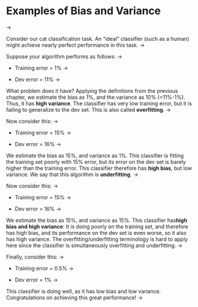 # Examples of Bias and Variance
->

Consider our cat classification task. An “ideal” classifier (such as a human) might achieve nearly perfect performance in this task.
->

Suppose your algorithm performs as follows:
->

* Training error = 1%
->

* Dev error = 11%
->

What problem does it have? Applying the definitions from the previous chapter, we estimate the bias as 1%, and the variance as 10% (=11%-1%). Thus, it has ​**high variance​**. The classifier has very low training error, but it is failing to generalize to the dev set. This is also called ​**overfitting​**.
->

Now consider this:
->

* Training error = 15%
->

* Dev error = 16%
->

We estimate the bias as 15%, and variance as 1%. This classifier is fitting the training set poorly with 15% error, but its error on the dev set is barely higher than the training error. This classifier therefore has ​**high bias​**, but low variance. We say that this algorithm is **underfitting​**.
->

Now consider this:
->

* Training error = 15%
->

* Dev error = 16%
->

We estimate the bias as 15%, and variance as 15%. This classifier has ​**high bias and high variance​**: It is doing poorly on the training set, and therefore has high bias, and its performance on the dev set is even worse, so it also has high variance. The overfitting/underfitting terminology is hard to apply here since the classifier is simultaneously overfitting and underfitting.
->

Finally, consider this:
->


* Training error = 0.5%
->


* Dev error = 1%
->

This classifier is doing well, as it has low bias and low variance. Congratulations on achieving this great performance!
->

